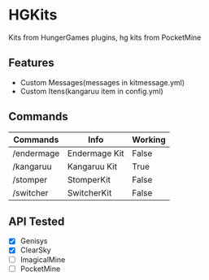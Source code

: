 # HGKits
Kits from HungerGames plugins, hg kits from PocketMine

## Features
- Custom Messages(messages in kitmessage.yml)
- Custom Itens(kangaruu item in config.yml)

## Commands

Commands | Info | Working |
-----------|----------|----------
/endermage | Endermage Kit | False
/kangaruu | Kangaruu Kit | True
/stomper | StomperKit | False
/switcher | SwitcherKit | False

## API Tested
- [X] Genisys
- [X] ClearSky
- [ ] ImagicalMine
- [ ] PocketMine

